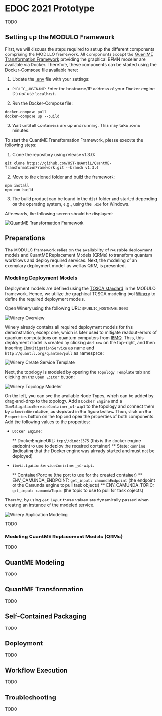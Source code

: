 # EDOC 2021 Prototype

TODO

## Setting up the MODULO Framework

First, we will discuss the steps required to set up the different components comprising the MODULO framework.
All components except the [QuantME Transformation Framework](https://github.com/UST-QuAntiL/QuantME-TransformationFramework) providing the graphical BPMN modeler are available via Docker.
Therefore, these components can be started using the Docker-Compose file available [here](./docker):

1. Update the [.env](./docker/.env) file with your settings: 
  * ``PUBLIC_HOSTNAME``: Enter the hostname/IP address of your Docker engine. Do *not* use ``localhost``.

2. Run the Docker-Compose file:
```
docker-compose pull
docker-compose up --build
```

3. Wait until all containers are up and running. This may take some minutes.

To start the QuantME Transformation Framework, please execute the following steps:

1. Clone the repository using release v1.3.0: 
```
git clone https://github.com/UST-QuAntiL/QuantME-TransformationFramework.git --branch v1.3.0
```

2. Move to the cloned folder and build the framework:
```
npm install
npm run build
```

3. The build product can be found in the ``dist`` folder and started depending on the operating system, e.g., using the ``.exe`` for Windows.

Afterwards, the following screen should be displayed:

![QuantME Transformation Framework](./docs/modeler-after-build.png)

## Preparations

The MODULO framework relies on the availability of reusable deployment models and QuantME Replacement Models (QRMs) to transform quantum workflows and deploy required services.
Next, the modeling of an exemplary deployment model, as well as QRM, is presented.

### Modeling Deployment Models

Deployment models are defined using the [TOSCA standard](http://docs.oasis-open.org/tosca/TOSCA/v1.0/TOSCA-v1.0.html) in the MODULO framework.
Hence, we utilize the graphical TOSCA modeling tool [Winery](https://github.com/OpenTOSCA/winery) to define the required deployment models.

Open Winery using the following URL: ``$PUBLIC_HOSTNAME:8093``

![Winery Overview](./docs/winery-overview.png)

Winery already contains all required deployment models for this demonstration, except one, which is later used to mitigate readout-errors of quantum computations on quantum computers from [IBMQ](https://quantum-computing.ibm.com/).
Thus, this deployment model is created by clicking ``Add new`` on the top-right, and then inserting ``IbmMitigationService`` as name and ``http://quantil.org/quantme/pull`` as namespace:

![Winery Create Service Template](./docs/winery-create-service-template.png)

Next, the topology is modeled by opening the ``Topology Template`` tab and clicking on the ``Open Editor`` button:

![Winery Topology Modeler](./docs/winery-open-topology-modeler.png)

On the left, you can see the available Node Types, which can be added by drag-and-drop to the topology.
Add a ``Docker Engine`` and a ``IbmMitigationServiceContainer_w1-wip1`` to the topology and connect them by a ``hostedOn`` relation, as depicted in the figure bellow.
Then, click on the ``Properties`` button on the top and open the properties of both components.
Add the following values to the properties:

* ``Docker Engine``:

    ** DockerEngineURL: ``tcp://dind:2375`` (this is the docker engine endpoint to use to deploy the required container)
    ** State: ``Running`` (indicating that the Docker engine was already started and must not be deployed)
    
* ``IbmMitigationServiceContainer_w1-wip1``:

    ** ContainerPort: ``80`` (the port to use for the created container)
    ** ENV_CAMUNDA_ENDPOINT: ``get_input: camundaEndpoint`` (the endpoint of the Camunda engine to pull task objects)
    ** ENV_CAMUNDA_TOPIC: ``get_input: camundaTopic`` (the topic to use to pull for task objects)
    
Thereby, by using ``get_input`` these values are dynamically passed when creating an instance of the modeled service.

![Winery Application Modeling](./docs/winery-model-topology.png)

TODO

### Modeling QuantME Replacement Models (QRMs)

TODO

## QuantME Modeling

TODO

## QuantME Transformation

TODO

## Self-Contained Packaging

TODO

## Deployment

TODO

## Workflow Execution

TODO

## Troubleshooting

TODO
